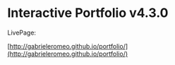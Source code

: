 # Interactive Portfolio v4.3.0

LivePage:

[http://gabrieleromeo.github.io/portfolio/](http://gabrieleromeo.github.io/portfolio/)
